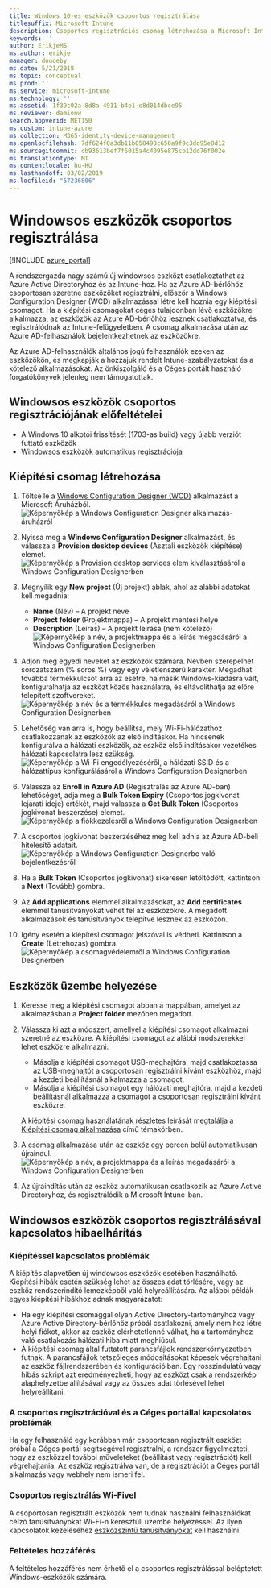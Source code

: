 ```yaml
---
title: Windows 10-es eszközök csoportos regisztrálása
titlesuffix: Microsoft Intune
description: Csoportos regisztrációs csomag létrehozása a Microsoft Intune-hoz
keywords: ''
author: ErikjeMS
ms.author: erikje
manager: dougeby
ms.date: 5/21/2018
ms.topic: conceptual
ms.prod: ''
ms.service: microsoft-intune
ms.technology: ''
ms.assetid: 1f39c02a-8d8a-4911-b4e1-e8d014dbce95
ms.reviewer: damionw
search.appverid: MET150
ms.custom: intune-azure
ms.collection: M365-identity-device-management
ms.openlocfilehash: 7df624f0a3db11b058498c650a9f9c3dd95e8d12
ms.sourcegitcommit: cb93613bef7f6015a4c4095e875cb12dd76f002e
ms.translationtype: MT
ms.contentlocale: hu-HU
ms.lasthandoff: 03/02/2019
ms.locfileid: "57236806"
---
```

# <a name="bulk-enrollment-for-windows-devices"></a>Windowsos eszközök csoportos regisztrálása

[!INCLUDE [azure_portal](./includes/azure_portal.md)]

A rendszergazda nagy számú új windowsos eszközt csatlakoztathat az Azure Active Directoryhoz és az Intune-hoz. Ha az Azure AD-bérlőhöz csoportosan szeretne eszközöket regisztrálni, először a Windows Configuration Designer (WCD) alkalmazással létre kell hoznia egy kiépítési csomagot. Ha a kiépítési csomagokat céges tulajdonban lévő eszközökre alkalmazza, az eszközök az Azure AD-bérlőhöz lesznek csatlakoztatva, és regisztrálódnak az Intune-felügyeletben. A csomag alkalmazása után az Azure AD-felhasználók bejelentkezhetnek az eszközökre.

Az Azure AD-felhasználók általános jogú felhasználók ezeken az eszközökön, és megkapják a hozzájuk rendelt Intune-szabályzatokat és a kötelező alkalmazásokat. Az önkiszolgáló és a Céges portált használó forgatókönyvek jelenleg nem támogatottak.

## <a name="prerequisites-for-windows-devices-bulk-enrollment"></a>Windowsos eszközök csoportos regisztrációjának előfeltételei

- A Windows 10 alkotói frissítését (1703-as build) vagy újabb verziót futtató eszközök
- [Windowsos eszközök automatikus regisztrációja](windows-enroll.md#enable-windows-10-automatic-enrollment)

## <a name="create-a-provisioning-package"></a>Kiépítési csomag létrehozása

1. Töltse le a [Windows Configuration Designer (WCD)](https://www.microsoft.com/store/apps/9nblggh4tx22) alkalmazást a Microsoft Áruházból.
   ![Képernyőkép a Windows Configuration Designer alkalmazás-áruházról](media/bulk-enroll-store.png)

2. Nyissa meg a **Windows Configuration Designer** alkalmazást, és válassza a **Provision desktop devices** (Asztali eszközök kiépítése) elemet.
   ![Képernyőkép a Provision desktop services elem kiválasztásáról a Windows Configuration Designerben](media/bulk-enroll-select.png)

3. Megnyílik egy **New project** (Új projekt) ablak, ahol az alábbi adatokat kell megadnia:
   - **Name** (Név) – A projekt neve
   - **Project folder** (Projektmappa) – A projekt mentési helye
   - **Description** (Leírás) – A projekt leírása (nem kötelező) ![Képernyőkép a név, a projektmappa és a leírás megadásáról a Windows Configuration Designerben](media/bulk-enroll-name.png)

4. Adjon meg egyedi neveket az eszközök számára. Névben szerepelhet sorozatszám (% soros %) vagy egy véletlenszerű karakter. Megadhat továbbá termékkulcsot arra az esetre, ha másik Windows-kiadásra vált, konfigurálhatja az eszközt közös használatra, és eltávolíthatja az előre telepített szoftvereket.
   ![Képernyőkép a név és a termékkulcs megadásáról a Windows Configuration Designerben](media/bulk-enroll-device.png)

5. Lehetőség van arra is, hogy beállítsa, mely Wi-Fi-hálózathoz csatlakozzanak az eszközök az első indításkor.  Ha nincsenek konfigurálva a hálózati eszközök, az eszköz első indításakor vezetékes hálózati kapcsolatra lesz szükség.
   ![Képernyőkép a Wi-Fi engedélyezéséről, a hálózati SSID és a hálózattípus konfigurálásáról a Windows Configuration Designerben](media/bulk-enroll-network.png)

6. Válassza az **Enroll in Azure AD** (Regisztrálás az Azure AD-ban) lehetőséget, adja meg a **Bulk Token Expiry** (Csoportos jogkivonat lejárati ideje) értékét, majd válassza a **Get Bulk Token** (Csoportos jogkivonat beszerzése) elemet.
   ![Képernyőkép a fiókkezelésről a Windows Configuration Designerben](media/bulk-enroll-account.png)

7. A csoportos jogkivonat beszerzéséhez meg kell adnia az Azure AD-beli hitelesítő adatait.
   ![Képernyőkép a Windows Configuration Designerbe való bejelentkezésről](media/bulk-enroll-cred.png)

8. Ha a **Bulk Token** (Csoportos jogkivonat) sikeresen letöltődött, kattintson a **Next** (Tovább) gombra.

9. Az **Add applications** elemmel alkalmazásokat, az **Add certificates** elemmel tanúsítványokat vehet fel az eszközökre. A megadott alkalmazások és tanúsítványok telepítve lesznek az eszközön.

10. Igény esetén a kiépítési csomagot jelszóval is védheti.  Kattintson a **Create** (Létrehozás) gombra.
    ![Képernyőkép a csomagvédelemről a Windows Configuration Designerben](media/bulk-enroll-create.png)

## <a name="provision-devices"></a>Eszközök üzembe helyezése

1. Keresse meg a kiépítési csomagot abban a mappában, amelyet az alkalmazásban a **Project folder** mezőben megadott.

2. Válassza ki azt a módszert, amellyel a kiépítési csomagot alkalmazni szeretné az eszközre.  A kiépítési csomagot az alábbi módszerekkel lehet eszközre alkalmazni:
   - Másolja a kiépítési csomagot USB-meghajtóra, majd csatlakoztassa az USB-meghajtót a csoportosan regisztrálni kívánt eszközhöz, majd a kezdeti beállításnál alkalmazza a csomagot.
   - Másolja a kiépítési csomagot egy hálózati meghajtóra, majd a kezdeti beállításnál alkalmazza a csomagot a csoportosan regisztrálni kívánt eszközre.

   A kiépítési csomag használatának részletes leírását megtalálja a [Kiépítési csomag alkalmazása](https://technet.microsoft.com/itpro/windows/configure/provisioning-apply-package) című témakörben.

3. A csomag alkalmazása után az eszköz egy percen belül automatikusan újraindul.
   ![Képernyőkép a név, a projektmappa és a leírás megadásáról a Windows Configuration Designerben](media/bulk-enroll-add.png)

4. Az újraindítás után az eszköz automatikusan csatlakozik az Azure Active Directoryhoz, és regisztrálódik a Microsoft Intune-ban.

## <a name="troubleshooting-windows-bulk-enrollment"></a>Windowsos eszközök csoportos regisztrálásával kapcsolatos hibaelhárítás

### <a name="provisioning-issues"></a>Kiépítéssel kapcsolatos problémák
A kiépítés alapvetően új windowsos eszközök esetében használható. Kiépítési hibák esetén szükség lehet az összes adat törlésére, vagy az eszköz rendszerindító lemezképből való helyreállítására. Az alábbi példák egyes kiépítési hibákhoz adnak magyarázatot:

- Ha egy kiépítési csomaggal olyan Active Directory-tartományhoz vagy Azure Active Directory-bérlőhöz próbál csatlakozni, amely nem hoz létre helyi fiókot, akkor az eszköz elérhetetlenné válhat, ha a tartományhoz való csatlakozás hálózati hiba miatt meghiúsul.
- A kiépítési csomag által futtatott parancsfájlok rendszerkörnyezetben futnak. A parancsfájlok tetszőleges módosításokat képesek végrehajtani az eszköz fájlrendszerében és konfigurációiban. Egy rosszindulatú vagy hibás szkript azt eredményezheti, hogy az eszközt csak a rendszerkép alaphelyzetbe állításával vagy az összes adat törlésével lehet helyreállítani.

### <a name="problems-with-bulk-enrollment-and-company-portal"></a>A csoportos regisztrációval és a Céges portállal kapcsolatos problémák
Ha egy felhasználó egy korábban már csoportosan regisztrált eszközt próbál a Céges portál segítségével regisztrálni, a rendszer figyelmezteti, hogy az eszközzel további műveleteket (beállítást vagy regisztrációt) kell végrehajtania. Az eszköz regisztrálva van, de a regisztrációt a Céges portál alkalmazás vagy webhely nem ismeri fel.

### <a name="bulk-enrollment-with-wi-fi"></a>Csoportos regisztrálás Wi-Fivel 

A csoportosan regisztrált eszközök nem tudnak használni felhasználókat célzó tanúsítványokat Wi-Fi-n keresztüli üzembe helyezéssel. Az ilyen kapcsolatok kezeléséhez [eszközszintű tanúsítványokat](certificates-configure.md) kell használni. 

### <a name="conditional-access"></a>Feltételes hozzáférés
A feltételes hozzáférés nem érhető el a csoportos regisztrálással beléptetett Windows-eszközök számára.
